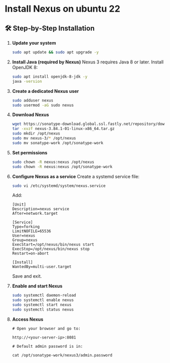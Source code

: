 # Install Nexus on ubuntu 22

## 🛠 Step‑by‑Step Installation

1. **Update your system**
   ```bash
   sudo apt update && sudo apt upgrade -y
   ```

2. **Install Java (required by Nexus)**
   Nexus 3 requires Java 8 or later. Install OpenJDK 8:
   ```bash
   sudo apt install openjdk-8-jdk -y
   java -version
   ```

3. **Create a dedicated Nexus user**
   ```bash
   sudo adduser nexus
   sudo usermod -aG sudo nexus
   ```

4. **Download Nexus**
   ```bash
   wget https://sonatype-download.global.ssl.fastly.net/repository/downloads-prod-group/3/nexus-3.84.1-01-linux-x86_64.tar.gz
   tar -xvzf nexus-3.84.1-01-linux-x86_64.tar.gz
   sudo mkdir /opt/nexus
   sudo mv nexus-3/* /opt/nexus
   sudo mv sonatype-work /opt/sonatype-work
   ```

5. **Set permissions**
   ```bash
   sudo chown -R nexus:nexus /opt/nexus
   sudo chown -R nexus:nexus /opt/sonatype-work
   ```

6. **Configure Nexus as a service**
   Create a systemd service file:
   ```bash
   sudo vi /etc/systemd/system/nexus.service
   ```
   Add:
   ```
   [Unit]
   Description=nexus service
   After=network.target

   [Service]
   Type=forking
   LimitNOFILE=65536
   User=nexus
   Group=nexus
   ExecStart=/opt/nexus/bin/nexus start
   ExecStop=/opt/nexus/bin/nexus stop
   Restart=on-abort

   [Install]
   WantedBy=multi-user.target
   ```

   Save and exit.

7. **Enable and start Nexus**
   ```bash
   sudo systemctl daemon-reload
   sudo systemctl enable nexus
   sudo systemctl start nexus
   sudo systemctl status nexus
   ```

8. **Access Nexus**
   ```t 
   # Open your browser and go to:
  
   http://<your-server-ip>:8081
   
   # Default admin password is in:
   
   cat /opt/sonatype-work/nexus3/admin.password
   
   ```


